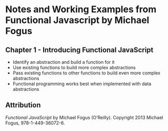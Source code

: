 # Notes and Working Examples from Functional Javascript by Michael Fogus

## Chapter 1 - Introducing Functional JavaScript
  - Identify an abstraction and build a function for it
  - Use existing functions to build more complex abstractions
  - Pass existing functions to other functions to build even more complex abstractions
  - Functional programming works best when implemented with data abstractions

## Attribution
*Functional JavaScript* by Michael Fogus (O’Reilly). Copyright 2013 Michael Fogus, 978-1-449-36072-6.
